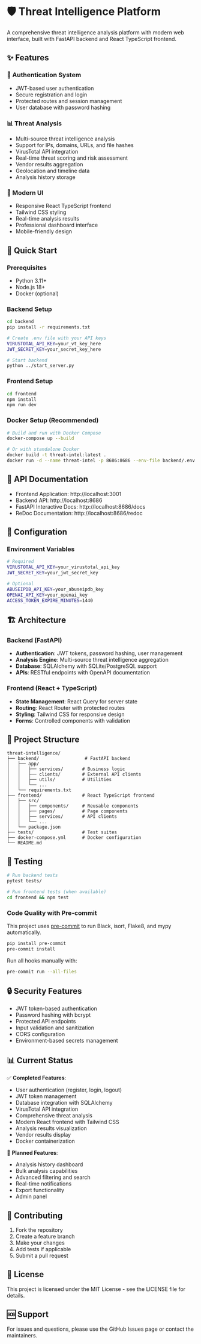 # 🛡️ Threat Intelligence Platform

A comprehensive threat intelligence analysis platform with modern web interface, built with FastAPI backend and React TypeScript frontend.

## ✨ Features

### 🔐 Authentication System
- JWT-based user authentication
- Secure registration and login
- Protected routes and session management
- User database with password hashing

### 📊 Threat Analysis
- Multi-source threat intelligence analysis
- Support for IPs, domains, URLs, and file hashes
- VirusTotal API integration
- Real-time threat scoring and risk assessment
- Vendor results aggregation
- Geolocation and timeline data
- Analysis history storage

### 🎨 Modern UI
- Responsive React TypeScript frontend
- Tailwind CSS styling
- Real-time analysis results
- Professional dashboard interface
- Mobile-friendly design

## 🚀 Quick Start

### Prerequisites
- Python 3.11+
- Node.js 18+
- Docker (optional)

### Backend Setup
```bash
cd backend
pip install -r requirements.txt

# Create .env file with your API keys
VIRUSTOTAL_API_KEY=your_vt_key_here
JWT_SECRET_KEY=your_secret_key_here

# Start backend
python ../start_server.py
```

### Frontend Setup
```bash
cd frontend
npm install
npm run dev
```

### Docker Setup (Recommended)
```bash
# Build and run with Docker Compose
docker-compose up --build

# Or with standalone Docker
docker build -t threat-intel:latest .
docker run -d --name threat-intel -p 8686:8686 --env-file backend/.env threat-intel:latest
```

## 📖 API Documentation
- Frontend Application: http://localhost:3001
- Backend API: http://localhost:8686
- FastAPI Interactive Docs: http://localhost:8686/docs
- ReDoc Documentation: http://localhost:8686/redoc

## 🔧 Configuration

### Environment Variables
```bash
# Required
VIRUSTOTAL_API_KEY=your_virustotal_api_key
JWT_SECRET_KEY=your_jwt_secret_key

# Optional
ABUSEIPDB_API_KEY=your_abuseipdb_key
OPENAI_API_KEY=your_openai_key
ACCESS_TOKEN_EXPIRE_MINUTES=1440
```

## 🏗️ Architecture

### Backend (FastAPI)
- **Authentication**: JWT tokens, password hashing, user management
- **Analysis Engine**: Multi-source threat intelligence aggregation
- **Database**: SQLAlchemy with SQLite/PostgreSQL support
- **APIs**: RESTful endpoints with OpenAPI documentation

### Frontend (React + TypeScript)
- **State Management**: React Query for server state
- **Routing**: React Router with protected routes
- **Styling**: Tailwind CSS for responsive design
- **Forms**: Controlled components with validation

## 📁 Project Structure
```
threat-intelligence/
├── backend/                 # FastAPI backend
│   ├── app/
│   │   ├── services/       # Business logic
│   │   ├── clients/        # External API clients
│   │   ├── utils/          # Utilities
│   │   └── ...
│   └── requirements.txt
├── frontend/               # React TypeScript frontend
│   ├── src/
│   │   ├── components/     # Reusable components
│   │   ├── pages/          # Page components
│   │   ├── services/       # API clients
│   │   └── ...
│   └── package.json
├── tests/                  # Test suites
├── docker-compose.yml      # Docker configuration
└── README.md
```

## 🧪 Testing

```bash
# Run backend tests
pytest tests/

# Run frontend tests (when available)
cd frontend && npm test
```

### Code Quality with Pre-commit
This project uses [pre-commit](https://pre-commit.com/) to run Black, isort,
Flake8, and mypy automatically.

```bash
pip install pre-commit
pre-commit install
```

Run all hooks manually with:

```bash
pre-commit run --all-files
```

## 🔒 Security Features

- JWT token-based authentication
- Password hashing with bcrypt
- Protected API endpoints
- Input validation and sanitization
- CORS configuration
- Environment-based secrets management

## 📊 Current Status

✅ **Completed Features**:
- User authentication (register, login, logout)
- JWT token management
- Database integration with SQLAlchemy
- VirusTotal API integration
- Comprehensive threat analysis
- Modern React frontend with Tailwind CSS
- Analysis results visualization
- Vendor results display
- Docker containerization

🚧 **Planned Features**:
- Analysis history dashboard
- Bulk analysis capabilities
- Advanced filtering and search
- Real-time notifications
- Export functionality
- Admin panel

## 🤝 Contributing

1. Fork the repository
2. Create a feature branch
3. Make your changes
4. Add tests if applicable
5. Submit a pull request

## 📄 License

This project is licensed under the MIT License - see the LICENSE file for details.

## 🆘 Support

For issues and questions, please use the GitHub Issues page or contact the maintainers.

